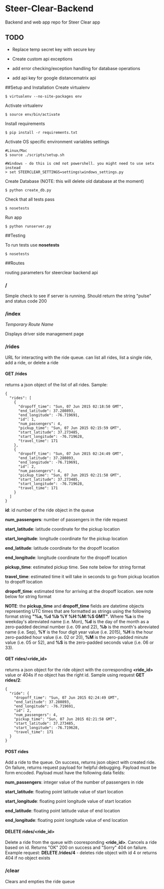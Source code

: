 # Steer-Clear-Backend
Backend and web app repo for Steer Clear app

## TODO

* Replace temp secret key with secure key

* Create custom api exceptions

* add error checking/exception handling for database operations

* add api key for google distancematrix api

##Setup and Installation
Create virtualenv

`$ virtualenv --no-site-packages env`

Activate virtualenv

`$ source env/bin/activate`

Install requirements

`$ pip install -r requirements.txt`

Activate OS specific environment variables settings

    #Linux/Mac
    $ source ./scripts/setup.sh
   
    #Windows - do this is cmd not powershell. you might need to use setx instead
    > set STEERCLEAR_SETTINGS=settings\windows_settings.py

Create Database (NOTE: this will delete old database at the moment)

`$ python create_db.py`

Check that all tests pass

`$ nosetests`

Run app

`$ python runserver.py`

##Testing

To run tests use **nosetests**

`$ nosetests`

##Routes

routing parameters for steerclear backend api

### /

Simple check to see if server is running. Should return the string "pulse" and status code 200

### /index

*Temporary Route Name*

Displays driver side management page

### /rides

URL for interacting with the ride queue. can list all rides, list a single ride, add a ride, or delete a ride

#### GET /rides

returns a json object of the list of all rides. Sample:

    {
      "rides": [
        {
          "dropoff_time": "Sun, 07 Jun 2015 02:18:50 GMT", 
          "end_latitude": 37.280893, 
          "end_longitude": -76.719691, 
          "id": 1, 
          "num_passengers": 4, 
          "pickup_time": "Sun, 07 Jun 2015 02:15:59 GMT", 
          "start_latitude": 37.273485, 
          "start_longitude": -76.719628, 
          "travel_time": 171
        }, 
        {
          "dropoff_time": "Sun, 07 Jun 2015 02:24:49 GMT", 
          "end_latitude": 37.280893, 
          "end_longitude": -76.719691, 
          "id": 2, 
          "num_passengers": 4, 
          "pickup_time": "Sun, 07 Jun 2015 02:21:58 GMT", 
          "start_latitude": 37.273485, 
          "start_longitude": -76.719628, 
          "travel_time": 171
        }
      ]
    }

**id**: id number of the ride object in the queue

**num_passengers**: number of passengers in the ride request

**start_latitude**: latitude coordinate for the pickup location

**start_longitude**: longitude coordinate for the pickup location

**end_latitude**: latitude coordinate for the dropoff location

**end_longitude**: longitude coordinate for the dropoff location

**pickup_time**: estimated pickup time. See note below for string format

**travel_time**: estimated time it will take in seconds to go from pickup location to dropoff location

**dropoff_time**: estimated time for arriving at the dropoff location. see note below for string format

**NOTE**: the **pickup_time** and **dropoff_time** fields are datetime objects representing UTC times that are formatted as strings using the following format string **"%a, %d %b %Y %H:%M:%S GMT"**. Where **%a** is the weekday's abreviated name (i.e. Mon), **%d** is the day of the month as a zero-padded decimal number (i.e. 09 and 22), **%b** is the month's abreviated name (i.e. Sep), **%Y** is the four digit year value (i.e. 2015), **%H** is the hour zero-padded hour value (i.e. 02 or 20), **%M** is the zero-padded minute value (i.e. 05 or 52), and **%S** is the zero-padded seconds value (i.e. 06 or 33).

#### GET rides/\<ride_id\>

returns a json object for the ride object with the corresponding **\<ride_id\>** value or 404s if no object has the right id. Sample using request  **GET rides/2**:

    {
      "ride": {
        "dropoff_time": "Sun, 07 Jun 2015 02:24:49 GMT", 
        "end_latitude": 37.280893, 
        "end_longitude": -76.719691, 
        "id": 2, 
        "num_passengers": 4, 
        "pickup_time": "Sun, 07 Jun 2015 02:21:58 GMT", 
        "start_latitude": 37.273485, 
        "start_longitude": -76.719628, 
        "travel_time": 171
      }
    }


#### POST rides

Add a ride to the queue. On success, returns json object with created ride. On failure, returns request payload for helpful debugging. Payload must be form encoded. Payload must have the following data fields:

**num_passengers**: integer value of the number of passengers in ride

**start_latitude**: floating point latitude value of start location

**start_longitude**: floating point longitude value of start location

**end_latitude**: floating point latitude value of end location

**end_longitude**: floating point longitude value of end location

#### DELETE rides/\<ride_id\>

Delete a ride from the queue with cooresponding **\<ride_id\>**. Cancels a ride based on id. Returns "OK" 200 on success and "Sorry" 404 on failure. Example request: **DELETE /rides/4** - deletes ride object with id 4 or returns 404 if no object exists

### /clear

Clears and empties the ride queue

